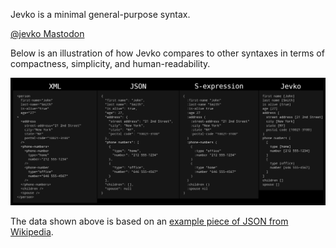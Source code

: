 Jevko is a minimal general-purpose syntax.

[@jevko Mastodon](https://layer8.space/@jevko)

Below is an illustration of how Jevko compares to other syntaxes in terms of compactness, simplicity, and human-readability.

![comparison](profile/comparison.png)

The data shown above is based on an [example piece of JSON from Wikipedia](https://en.wikipedia.org/wiki/JSON#Syntax).
